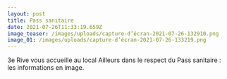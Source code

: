 ```yaml
---
layout: post
title: Pass sanitaire
date: 2021-07-26T11:33:19.659Z
image_teaser: /images/uploads/capture-d’écran-2021-07-26-132910.png
image_01: /images/uploads/capture-d’écran-2021-07-26-133219.png
---
```

3e Rive vous accueille au local Ailleurs dans le respect du Pass sanitaire : les informations en image.